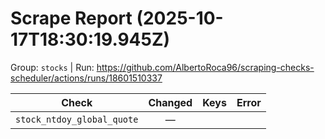 # Scrape Report (2025-10-17T18:30:19.945Z)

Group: `stocks`  |  Run: https://github.com/AlbertoRoca96/scraping-checks-scheduler/actions/runs/18601510337

| Check | Changed | Keys | Error |
|---|:---:|:--|:--|
| `stock_ntdoy_global_quote` | — |  |  |
